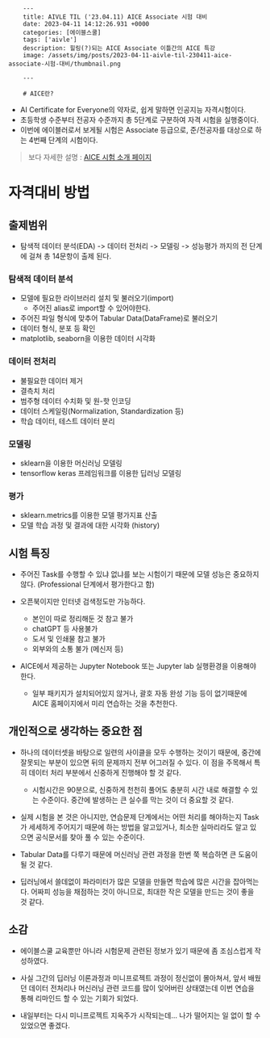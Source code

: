 

        ---
        title: AIVLE TIL ('23.04.11) AICE Associate 시험 대비
        date: 2023-04-11 14:12:26.931 +0000
        categories: [에이블스쿨]
        tags: ['aivle']
        description: 힐링(?)되는 AICE Associate 이틀간의 AICE 특강
        image: /assets/img/posts/2023-04-11-aivle-til-230411-aice-associate-시험-대비/thumbnail.png
        
        ---

        # AICE란?

- AI Certificate for Everyone의 약자로, 쉽게 말하면 인공지능 자격시험이다.
- 초등학생 수준부터 전공자 수준까지 총 5단계로 구분하여 자격 시험을 실행중이다.
- 이번에 에이블러로서 보게될 시험은 Associate 등급으로, 준/전공자를 대상으로 하는 4번째 단계의 시험이다.

> 보다 자세한 설명 : [AICE 시험 소개 페이지](https://aice.study/info/aice)

# 자격대비 방법

## 출제범위

- 탐색적 데이터 분석(EDA) -> 데이터 전처리 -> 모델링 -> 성능평가 까지의 전 단계에 걸쳐 총 14문항이 출제 된다.

### 탐색적 데이터 분석

- 모델에 필요한 라이브러리 설치 및 불러오기(import)
    - 주어진 alias로 import할 수 있어야한다.
- 주어진 파일 형식에 맞추어 Tabular Data(DataFrame)로 불러오기
- 데이터 형식, 분포 등 확인
- matplotlib, seaborn을 이용한 데이터 시각화

### 데이터 전처리

- 불필요한 데이터 제거
- 결측치 처리
- 범주형 데이터 수치화 및 원-핫 인코딩
- 데이터 스케일링(Normalization, Standardization 등)
- 학습 데이터, 테스트 데이터 분리

### 모델링

- sklearn을 이용한 머신러닝 모델링
- tensorflow keras 프레임워크를 이용한 딥러닝 모델링

### 평가

- sklearn.metrics를 이용한 모델 평가지표 산출
- 모델 학습 과정 및 결과에 대한 시각화 (history)

## 시험 특징

- 주어진 Task를 수행할 수 있냐 없냐를 보는 시험이기 때문에 모델 성능은 중요하지 않다. (Professional 단계에서 평가한다고 함)


- 오픈북이지만 인터넷 검색정도만 가능하다.
    - 본인이 따로 정리해둔 것 참고 불가
    - chatGPT 등 사용불가
    - 도서 및 인쇄물 참고 불가
    - 외부와의 소통 불가 (메신저 등)


- AICE에서 제공하는 Jupyter Notebook 또는 Jupyter lab 실행환경을 이용해야 한다.
    - 일부 패키지가 설치되어있지 않거나, 괄호 자동 완성 기능 등이 없기때문에 AICE 홈페이지에서 미리 연습하는 것을 추천한다.
    
## 개인적으로 생각하는 중요한 점

- 하나의 데이터셋을 바탕으로 일련의 사이클을 모두 수행하는 것이기 때문에, 중간에 잘못되는 부분이 있으면 뒤의 문제까지 전부 어그러질 수 있다. 이 점을 주목해서 특히 데이터 처리 부분에서 신중하게 진행해야 할 것 같다.
    - 시험시간은 90분으로, 신중하게 천천히 풀어도 충분히 시간 내로 해결할 수 있는 수준이다. 중간에 발생하는 큰 실수를 막는 것이 더 중요할 것 같다.


- 실제 시험을 본 것은 아니지만, 연습문제 단계에서는 어떤 처리를 해야하는지 Task가 세세하게 주어지기 때문에 하는 방법을 알고있거나, 최소한 실마리라도 알고 있으면 공식문서를 찾아 풀 수 있는 수준이다.

- Tabular Data를 다루기 때문에 머신러닝 관련 과정을 한번 쭉 복습하면 큰 도움이 될 것 같다.

- 딥러닝에서 쓸데없이 파라미터가 많은 모델을 만들면 학습에 많은 시간을 잡아먹는다. 어짜피 성능을 채점하는 것이 아니므로, 최대한 작은 모델을 만드는 것이 좋을 것 같다.

## 소감

- 에이블스쿨 교육뿐만 아니라 시험문제 관련된 정보가 있기 때문에 좀 조심스럽게 작성하였다.

- 사실 그간의 딥러닝 이론과정과 미니프로젝트 과정이 정신없이 몰아쳐서, 앞서 배웠던 데이터 전처리나 머신러닝 관련 코드를 많이 잊어버린 상태였는데 이번 연습을 통해 리마인드 할 수 있는 기회가 되었다.

- 내일부터는 다시 미니프로젝트 지옥주가 시작되는데... 나가 떨어지는 일 없이 할 수 있었으면 좋겠다.

        